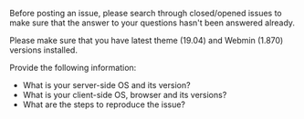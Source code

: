Before posting an issue, please search through closed/opened issues to make sure that the answer to your questions hasn't been answered already.

Please make sure that you have latest theme (19.04) and Webmin (1.870) versions installed.

Provide the following information:
* What is your server-side OS and its version?
* What is your client-side OS, browser and its versions?
* What are the steps to reproduce the issue?
